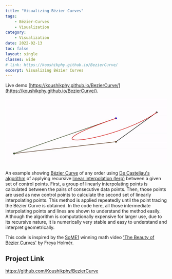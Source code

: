 ```yaml
---
title: "Visualizing Bézier Curves"
tags: 
    - Bézier-Curves
    - Visualization
category:
    - Visualization
date: 2022-02-13
toc: false
layout: single
classes: wide
# link: https://koushikphy.github.io/BezierCurve/
excerpt: Visualizing Bézier Curves
---
```


Live demo [https://koushikphy.github.io/BezierCurve/](https://koushikphy.github.io/BezierCurve/).

<img src='/assets/images/mics/bezier_screenshot.gif'>  


An example showing [Bézier Curve](https://en.wikipedia.org/wiki/B%C3%A9zier_curve) of any order using [De Casteljau's algorithm](https://en.wikipedia.org/wiki/De_Casteljau%27s_algorithm) of applying recursive [linear interpolation (lerp)](https://en.wikipedia.org/wiki/Linear_interpolation) between a given set of control points. First, a group of linearly interpolating points is calculated between the pairs of consecutive data points. Then, those points are used as new control points to calculate the second set of linearly interpolating points. This method is applied repeatedly until the point tracing the Bézier Curve is obtained. In the code here, all those intermediate interpolating points and lines are shown to understand the method easily. Although the algorithm is computationally expensive for larger use, due to its recursive nature, it is numerically very stable and easy to understand and interpret geometrically. 

This code is inspired by the [SoME1](https://www.3blue1brown.com/blog/some1-results) winning math video ['The Beauty of Bézier Curves'](https://www.youtube.com/watch?v=aVwxzDHniEw) by Freya Holmér.


## Project Link
<a href='https://github.com/Koushikphy/BezierCurve'>https://github.com/Koushikphy/BezierCurve</a>